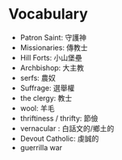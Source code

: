 # Vocabulary

- Patron Saint: 守護神
- Missionaries: 傳教士
- Hill Forts: 小山堡壘
- Archbishop: 大主教
- serfs: 農奴
- Suffrage: 選舉權
- the clergy: 教士
- wool: 羊毛
- thriftiness / thrifty: 節儉
- vernacular : 白話文的/鄉土的
- Devout Catholic: 虔誠的
- guerrilla war